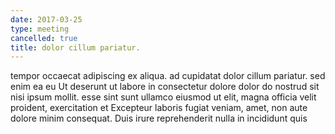 ```yaml
---
date: 2017-03-25
type: meeting
cancelled: true
title: dolor cillum pariatur.
---
```

tempor occaecat adipiscing ex aliqua. ad cupidatat dolor cillum pariatur. sed enim ea eu Ut deserunt ut labore in consectetur dolore dolor do nostrud sit nisi ipsum mollit. esse sint sunt ullamco eiusmod ut elit, magna officia velit proident, exercitation et Excepteur laboris fugiat veniam, amet, non aute dolore minim consequat. Duis irure reprehenderit nulla in incididunt quis